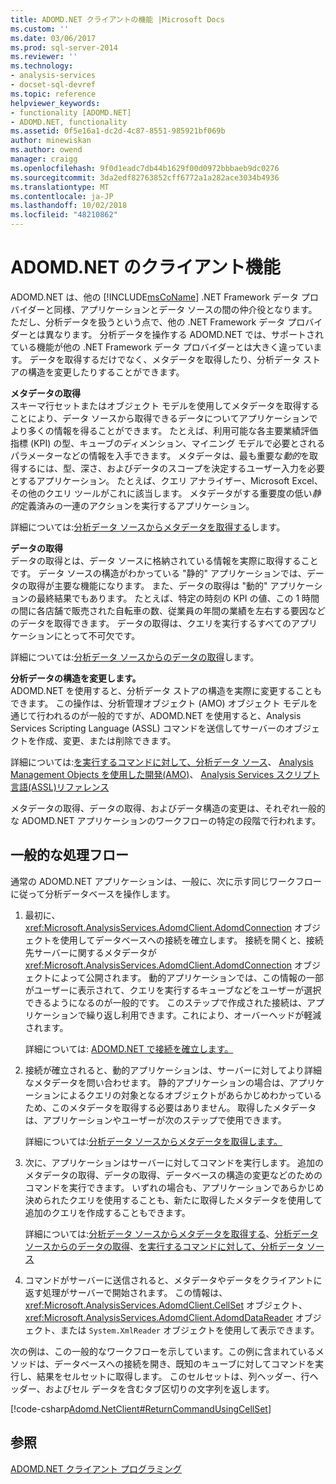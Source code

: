 ```yaml
---
title: ADOMD.NET クライアントの機能 |Microsoft Docs
ms.custom: ''
ms.date: 03/06/2017
ms.prod: sql-server-2014
ms.reviewer: ''
ms.technology:
- analysis-services
- docset-sql-devref
ms.topic: reference
helpviewer_keywords:
- functionality [ADOMD.NET]
- ADOMD.NET, functionality
ms.assetid: 0f5e16a1-dc2d-4c87-8551-985921bf069b
author: minewiskan
ms.author: owend
manager: craigg
ms.openlocfilehash: 9f0d1eadc7db44b1629f00d0972bbbaeb9dc0276
ms.sourcegitcommit: 3da2edf82763852cff6772a1a282ace3034b4936
ms.translationtype: MT
ms.contentlocale: ja-JP
ms.lasthandoff: 10/02/2018
ms.locfileid: "48210862"
---
```

# <a name="adomdnet-client-functionality"></a>ADOMD.NET のクライアント機能
  ADOMD.NET は、他の [!INCLUDE[msCoName](../../includes/msconame-md.md)] .NET Framework データ プロバイダーと同様、アプリケーションとデータ ソースの間の仲介役となります。 ただし、分析データを扱うという点で、他の .NET Framework データ プロバイダーとは異なります。 分析データを操作する ADOMD.NET では、サポートされている機能が他の .NET Framework データ プロバイダーとは大きく違っています。 データを取得するだけでなく、メタデータを取得したり、分析データ ストアの構造を変更したりすることができます。  
  
 **メタデータの取得**  
 スキーマ行セットまたはオブジェクト モデルを使用してメタデータを取得することにより、データ ソースから取得できるデータについてアプリケーションでより多くの情報を得ることができます。 たとえば、利用可能な各主要業績評価指標 (KPI) の型、キューブのディメンション、マイニング モデルで必要とされるパラメーターなどの情報を入手できます。 メタデータは、最も重要な*動的*を取得するには、型、深さ、およびデータのスコープを決定するユーザー入力を必要とするアプリケーション。 たとえば、クエリ アナライザー、Microsoft Excel、その他のクエリ ツールがこれに該当します。 メタデータがする重要度の低い*静的*定義済みの一連のアクションを実行するアプリケーション。  
  
 詳細については:[分析データ ソースからメタデータを取得する](retrieving-metadata-from-an-analytical-data-source.md)します。  
  
 **データの取得**  
 データの取得とは、データ ソースに格納されている情報を実際に取得することです。 データ ソースの構造がわかっている "静的" アプリケーションでは、データの取得が主要な機能になります。 また、データの取得は "動的" アプリケーションの最終結果でもあります。 たとえば、特定の時刻の KPI の値、この 1 時間の間に各店舗で販売された自転車の数、従業員の年間の業績を左右する要因などのデータを取得できます。 データの取得は、クエリを実行するすべてのアプリケーションにとって不可欠です。  
  
 詳細については:[分析データ ソースからのデータの取得](retrieving-data-from-an-analytical-data-source.md)します。  
  
 **分析データの構造を変更します。**  
 ADOMD.NET を使用すると、分析データ ストアの構造を実際に変更することもできます。 この操作は、分析管理オブジェクト (AMO) オブジェクト モデルを通じて行われるのが一般的ですが、ADOMD.NET を使用すると、Analysis Services Scripting Language (ASSL) コマンドを送信してサーバーのオブジェクトを作成、変更、または削除できます。  
  
 詳細については:[を実行するコマンドに対して、分析データ ソース](executing-commands-against-an-analytical-data-source.md)、 [Analysis Management Objects を使用した開発&#40;AMO&#41;](../multidimensional-models/analysis-management-objects/developing-with-analysis-management-objects-amo.md)、 [Analysis Services スクリプト言語&#40;ASSL&#41;リファレンス](../scripting/analysis-services-scripting-language-assl-for-xmla.md)  
  
 メタデータの取得、データの取得、およびデータ構造の変更は、それぞれ一般的な ADOMD.NET アプリケーションのワークフローの特定の段階で行われます。  
  
## <a name="typical-process-flow"></a>一般的な処理フロー  
 通常の ADOMD.NET アプリケーションは、一般に、次に示す同じワークフローに従って分析データベースを操作します。  
  
1.  最初に、<xref:Microsoft.AnalysisServices.AdomdClient.AdomdConnection> オブジェクトを使用してデータベースへの接続を確立します。 接続を開くと、接続先サーバーに関するメタデータが <xref:Microsoft.AnalysisServices.AdomdClient.AdomdConnection> オブジェクトによって公開されます。 動的アプリケーションでは、この情報の一部がユーザーに表示されて、クエリを実行するキューブなどをユーザーが選択できるようになるのが一般的です。 このステップで作成された接続は、アプリケーションで繰り返し利用できます。これにより、オーバーヘッドが軽減されます。  
  
     詳細については: [ADOMD.NET で接続を確立します。](connections-in-adomd-net.md)  
  
2.  接続が確立されると、動的アプリケーションは、サーバーに対してより詳細なメタデータを問い合わせます。 静的アプリケーションの場合は、アプリケーションによるクエリの対象となるオブジェクトがあらかじめわかっているため、このメタデータを取得する必要はありません。 取得したメタデータは、アプリケーションやユーザーが次のステップで使用できます。  
  
     詳細については:[分析データ ソースからメタデータを取得します。](retrieving-metadata-from-an-analytical-data-source.md)  
  
3.  次に、アプリケーションはサーバーに対してコマンドを実行します。 追加のメタデータの取得、データの取得、データベースの構造の変更などのためのコマンドを実行できます。 いずれの場合も、アプリケーションであらかじめ決められたクエリを使用することも、新たに取得したメタデータを使用して追加のクエリを作成することもできます。  
  
     詳細については:[分析データ ソースからメタデータを取得する](retrieving-metadata-from-an-analytical-data-source.md)、[分析データ ソースからのデータの取得](retrieving-data-from-an-analytical-data-source.md)、[を実行するコマンドに対して、分析データ ソース](executing-commands-against-an-analytical-data-source.md)  
  
4.  コマンドがサーバーに送信されると、メタデータやデータをクライアントに返す処理がサーバーで開始されます。 この情報は、<xref:Microsoft.AnalysisServices.AdomdClient.CellSet> オブジェクト、<xref:Microsoft.AnalysisServices.AdomdClient.AdomdDataReader> オブジェクト、または `System.XmlReader` オブジェクトを使用して表示できます。  
  
 次の例は、この一般的なワークフローを示しています。この例に含まれているメソッドは、データベースへの接続を開き、既知のキューブに対してコマンドを実行し、結果をセルセットに取得します。 このセルセットは、列ヘッダー、行ヘッダー、およびセル データを含むタブ区切りの文字列を返します。  
  
 [!code-csharp[Adomd.NetClient#ReturnCommandUsingCellSet](../../snippets/csharp/SQL14/adomd.net/adomd.netclient/cs/adomdexample.cs#returncommandusingcellset)]  
  
## <a name="see-also"></a>参照  
 [ADOMD.NET クライアント プログラミング](adomd-net-client-programming.md)  
  
  
